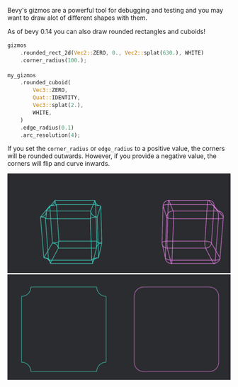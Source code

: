 Bevy's gizmos are a powerful tool for debugging and testing and you may want to draw alot of different shapes with them.

As of bevy 0.14 you can also draw rounded rectangles and cuboids!

```rust
gizmos
	.rounded_rect_2d(Vec2::ZERO, 0., Vec2::splat(630.), WHITE)
	.corner_radius(100.);

my_gizmos
	.rounded_cuboid(
		Vec3::ZERO,
		Quat::IDENTITY,
		Vec3::splat(2.),
		WHITE,
	)
	.edge_radius(0.1)
	.arc_resolution(4);
```

If you set the `corner_radius` or `edge_radius` to a positive value, the corners will be rounded outwards. However, if you provide a negative value, the corners will flip and curve inwards.

![rounded gizmos cuboids](gizmos_rounded_cuboid.png)
![rounded gizmos rectangles](gizmos_rounded_rect.png)